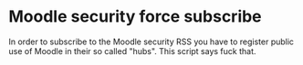# Moodle security force subscribe

In order to subscribe to the Moodle security RSS you have to register
public use of Moodle in their so called "hubs". This script says fuck
that.

